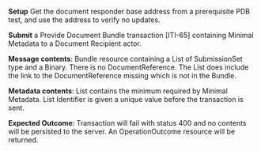 **Setup** Get the document responder base address from a prerequisite PDB test, and use the address to verify no updates.

**Submit** a Provide Document Bundle transaction [ITI-65] containing Minimal Metadata to a Document Recipient
actor.

**Message contents**: Bundle resource containing a List of SubmissionSet type and a Binary. There is
no DocumentReference. The List does include the link to the DocumentReference missing which
is not in the Bundle.

**Metadata contents**: List contains the minimum required by Minimal
 Metadata.   List Identifier is given a unique value before the transaction is sent.

**Expected Outcome**: Transaction will fail with status 400 and no contents will be persisted to the server. An OperationOutcome resource will be returned.
